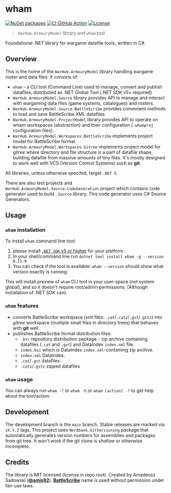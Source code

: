 # wham

[![NuGet packages](https://img.shields.io/nuget/v/WarHub.ArmouryModel.Source.svg?logo=nuget)](https://www.nuget.org/profiles/warhub)
[![CI GitHub Action](https://github.com/WarHub/wham/workflows/CI/badge.svg)](https://github.com/WarHub/wham/actions?query=workflow%3ACI+branch%3Amain)
[![License](https://img.shields.io/github/license/WarHub/wham.svg)](https://github.com/WarHub/wham/blob/main/LICENSE.md)

> `WarHub.ArmouryModel` library and `wham` tool

Foundational .NET library for wargame datafile tools, written in C#.

## Overview

This is the home of the `WarHub.ArmouryModel` library handling wargame roster and data files.
It consists of:
* `wham` - a CLI tool (Command Line) used to manage, convert and publish datafiles,
  distributed as .NET Global Tool (.NET SDK v5+ required)
* `WarHub.ArmouryModel.Source` library provides API to manage and interact
  with wargaming data files (game systems, catalogues) and rosters.
* `WarHub.ArmouryModel.Source.BattleScribe` provides convenient methods to load and save
  BattleScribe XML datafiles.
* `WarHub.ArmouryModel.ProjectModel` library provides API to operate on wham workspaces (abstraction)
  and their configuration (`.whamproj` configuration files).
* `WarHub.ArmouryModel.Workspaces.BattleScribe` implements project model for BattleScribe format.
* `WarHub.ArmouryModel.Workspaces.Gitree` implements project model for *gitree* where
  directory and file structure is a part of datafile shape, building datafile from massive amounts
  of tiny files. It's mostly designed to work well with VCS (Version Control Systems) such as **git**.

All libraries, unless otherwise specifed, target `.NET 5`.

There are also test projects and `WarHub.ArmouryModel.Source.CodeGeneration` project which contains
code generator used to build `.Source` library. This code generator uses C# Source Generators.

## Usage

### `wham` installation

To install `wham` command line tool:
1. please install [`.NET SDK` v5 or higher](https://www.microsoft.com/net/download)
  for your platform.
2. In your shell/command line run
  `dotnet tool install wham -g --version 0.11.0`
3. You can check if the tool is available: `wham --version` should show what version exactly is running.

This will install preview of `wham` CLI tool in your user-space (not system global),
and so it doesn't require root/admin permissions. (Although installation of .NET SDK can).

### `wham` features

* converts BattleScribe workspace (xml files: `.cat`/`.catz`/`.gst`/`.gstz`)
  into *gitree* workspace (mutliple small files in directory trees) that
  behaves with **git** well.
* publishes BattleScribe format distribution files:
  * `.bsr` repository distribution package - zip archive containing datafiles (`.cat` and `.gst`)
    and DataIndex `index.xml` file.
  * `index.bsi` which is DataIndex `index.xml`-containing zip archive.
  * `index.xml` DataIndex.
  * `.cat`/`.gst` datafiles
  * `.catz`/`.gstz` zipped datafiles

### `wham` usage

You can always run `wham -?` or `wham -h` or `wham [action] -?` to get help about the tool/action.

## Development

The development branch is the `main` branch. Stable releases are marked via `vX.Y.Z` tags.
This project uses `Nerdbank.GitVersioning` package that automatically generates version numbers
for assemblies and packages from git tree. It won't work if the git clone is *shallow* or otherwise
incomplete.

## Credits

The library is MIT licensed (license in repo root).
Created by Amadeusz Sadowski ([**@amis92**](https://github.com/amis92)).
[**BattleScribe**](https://battlescribe.net/) name is used without permission under fair-use laws.
